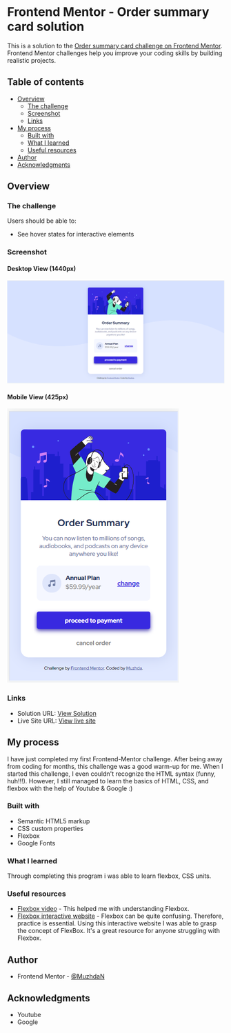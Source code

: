 # Frontend Mentor - Order summary card solution

This is a solution to the [Order summary card challenge on Frontend Mentor](https://www.frontendmentor.io/challenges/order-summary-component-QlPmajDUj). Frontend Mentor challenges help you improve your coding skills by building realistic projects. 

## Table of contents

- [Overview](#overview)
  - [The challenge](#the-challenge)
  - [Screenshot](#screenshot)
  - [Links](#links)
- [My process](#my-process)
  - [Built with](#built-with)
  - [What I learned](#what-i-learned)
  - [Useful resources](#useful-resources)
- [Author](#author)
- [Acknowledgments](#acknowledgments)



## Overview

### The challenge

Users should be able to:

- See hover states for interactive elements

### Screenshot

#### Desktop View (1440px)
![](Desktop_view_1440px.PNG)

#### Mobile View (425px)
![](425px_mobile_view.PNG)


### Links

- Solution URL: [View Solution](https://www.frontendmentor.io/solutions/order-summary-component-using-html-and-css-QIygNLwSs)
- Live Site URL: [View live site](https://muzhdan.github.io/FrontEnd-Mentor_Order-Summary-Component/)

## My process

 I have just completed my first Frontend-Mentor challenge. After being away from coding for months, this challenge was a good warm-up for me. When I started this challenge, I even couldn't recognize the HTML syntax (funny, huh!!!). However,  I still managed to learn the basics of HTML, CSS, and flexbox with the help of Youtube & Google :) 


### Built with

- Semantic HTML5 markup
- CSS custom properties
- Flexbox
- Google Fonts

### What I learned
Through completing this program i was able to learn flexbox, CSS units.



### Useful resources

- [Flexbox video](https://www.youtube.com/watch?v=FTlczfR82mQ&t=381s) - This helped me with understanding Flexbox. 
- [Flexbox interactive website](https://flexboxfroggy.com/) - Flexbox can be quite confusing. Therefore, practice is essential. Using this interactive website I was able to grasp the concept of FlexBox.  It's a great resource for anyone struggling with Flexbox.


## Author

- Frontend Mentor - [@MuzhdaN](https://www.frontendmentor.io/profile/MuzhdaN)




## Acknowledgments

- Youtube 
- Google
